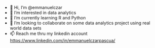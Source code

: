 - 👋 Hi, I’m @emmanuelczar
- 👀 I’m interested in data analytics
- 🌱 I’m currently learning R and Python
- 💞️ I’m looking to collaborate on some data analytics project using real world data sets
- 📫 Reach me thru my linkedin account https://www.linkedin.com/in/emmanuelczarpascua/

<!---
emmanuelczar/emmanuelczar is a ✨ special ✨ repository because its `README.md` (this file) appears on your GitHub profile.
You can click the Preview link to take a look at your changes.
--->
